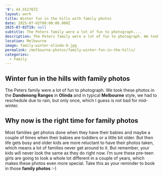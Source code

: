 ```yaml
---
'9': 44.551767Z
layout: work
title: Winter fun in the hills with family photos
date: 2025-07-02T00:00:00.000Z
2025-07-02T19: null
subtitle: The Peters family were a lot of fun to photograph....
description: The Peters family were a lot of fun to photograph. We took these photos in the Dandenong ranges and in typical Melbourne style, we had to reschedule due to rain but only once, which I guess is not bad for mid-winter. Most families get photos done when they have their babies and maybe a coupl...
location: Melbourne
image: family-winter-olinda-9.jpg
permalink: /melbourne-photos/family-winter-fun-in-the-hills/
categories:
  - Family
---
```


## Winter fun in the hills with family photos

The Peters family were a lot of fun to photograph. We took these photos in the **Dandenong Ranges** in **Olinda** and in typical **Melbourne** style, we had to reschedule due to rain, but only once, which I guess is not bad for mid-winter.

## Why now is the right time for family photos

Most families get photos done when they have their babies and maybe a couple of times when their babies are toddlers or a little bit older. But then life gets busy and older kids are more reluctant to have their photos taken, which means a lot of families never get around to it. But remember, your kids will never look the same as they do right now. I’m sure these pre-teen girls are going to look a whole lot different in a couple of years, which makes these photos even more special.
Take this as your reminder to book in those **family photos** :-)
